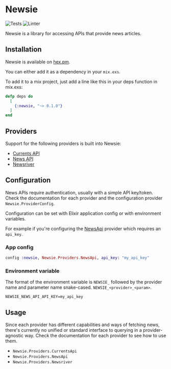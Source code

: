 # Newsie

![Tests](https://github.com/mroach/newsie/workflows/Tests/badge.svg)
![Linter](https://github.com/mroach/newsie/workflows/Linter/badge.svg)

Newsie is a library for accessing APIs that provide news articles.

Installation
------------

Newsie is available on [hex.pm](https://hex.pm/packages/newsie).

You can either add it as a dependency in your `mix.exs`.

To add it to a mix project, just add a line like this in your deps function in mix.exs:

```elixir
defp deps do
  [
    {:newsie, "~> 0.1.0"}
  ]
end
```


Providers
---------

Support for the following providers is built into Newsie:

* [Currents API](https://www.currentsapi.services/en)
* [News API](https://newsapi.org/)
* [Newsriver](https://newsriver.io/)

Configuration
-------------

News APIs require authentication, usually with a simple API key/token.
Check the documentation for each provider and the configuration provider `Newsie.ProviderConfig`.

Configuration can be set with Elixir application config or with environment variables.

For example if you're configuring the [NewsApi](`Newsie.Providers.NewsApi`) provider which requires an `api_key`.


### App config

```elixir
config :newsie, Newsie.Providers.NewsApi, api_key: "my_api_key"
```

### Environment variable

The format of the environment variable is `NEWSIE_` followed by the provider name and parameter name snake-cased. `NEWSIE_<provider>_<param>`.

```
NEWSIE_NEWS_API_API_KEY=my_api_key
```


Usage
-----

Since each provider has different capabilities and ways of fetching news,
there's currently no unified or standard interface to querying in a provider-agnostic way. Check the documentation for each provider to see how to use them.

* `Newsie.Providers.CurrentsApi`
* `Newsie.Providers.NewsApi`
* `Newsie.Providers.Newsriver`
